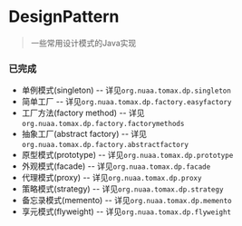 # DesignPattern

> 一些常用设计模式的Java实现

### 已完成

+ 单例模式(singleton) -- 详见`org.nuaa.tomax.dp.singleton`
+ 简单工厂 -- 详见`org.nuaa.tomax.dp.factory.easyfactory`
+ 工厂方法(factory method) -- 详见`org.nuaa.tomax.dp.factory.factorymethods`
+ 抽象工厂(abstract factory) -- 详见`org.nuaa.tomax.dp.factory.abstractfactory`
+ 原型模式(prototype) -- 详见`org.nuaa.tomax.dp.prototype`
+ 外观模式(facade) -- 详见`org.nuaa.tomax.dp.facade`
+ 代理模式(proxy) -- 详见`org.nuaa.tomax.dp.proxy`
+ 策略模式(strategy) -- 详见`org.nuaa.tomax.dp.strategy`
+ 备忘录模式(memento) -- 详见`org.nuaa.tomax.dp.memento`
+ 享元模式(flyweight) -- 详见`org.nuaa.tomax.dp.flyweight`